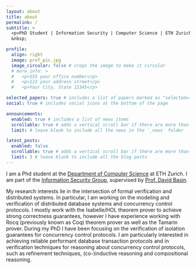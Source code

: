 ```yaml
---
layout: about
title: about
permalink: /
subtitle: >
  <p>PhD Student | Information Security | Computer Science | ETH Zurich</p>
  &nbsp;

profile:
  align: right
  image: prof_pic.jpg
  image_circular: false # crops the image to make it circular
  # more_info: >
  #   <p>555 your office number</p>
  #   <p>123 your address street</p>
  #   <p>Your City, State 12345</p>

selected_papers: true # includes a list of papers marked as "selected={true}"
social: true # includes social icons at the bottom of the page

announcements:
  enabled: true # includes a list of news items
  scrollable: true # adds a vertical scroll bar if there are more than 3 news items
  limit: # leave blank to include all the news in the `_news` folder

latest_posts:
  enabled: false
  scrollable: true # adds a vertical scroll bar if there are more than 3 new posts items
  limit: 3 # leave blank to include all the blog posts
---
```


I am a Phd student at the <a href="https://inf.ethz.ch/">Department of Computer Science</a> at ETH Zurich. I am part of the <a href="https://infsec.ethz.ch/">Information Security Group</a>, supervised by <a href="https://people.inf.ethz.ch/basin/">Prof. David Basin</a>. 

My research interests lie in the intersection of formal verification and distributed systems. In particular, I am working on the modeling and verification of distributed database systems and concurrency control protocols. I mostly work with the Isabelle/HOL theorem prover to achieve strong correctness guarantees, however I have experience working with Rocq (previously known as Coq) theorem prover as well as the Tamarin prover. During my PhD I have been focusing on the verification of isolation guarantees for concurrency control protocols. I am particularly interested in achieving reliable performant database transaction protocols and in verification techniques for reasoning about concurrency control protocols, such as refinement techniques, (co-)inductive reasoning and compositional reasoning.
